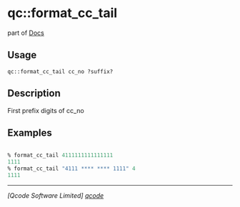 qc::format_cc_tail
==================

part of [Docs](.)

Usage
-----
`qc::format_cc_tail cc_no ?suffix?`

Description
-----------
First prefix digits of cc_no

Examples
--------
```tcl

% format_cc_tail 4111111111111111
1111
% format_cc_tail "4111 **** **** 1111" 4
1111

```

----------------------------------
*[Qcode Software Limited] [qcode]*

[qcode]: http://www.qcode.co.uk "Qcode Software"